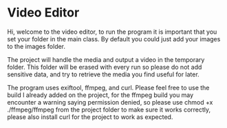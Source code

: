# Video Editor
Hi, welcome to the video editor, to run the program
it is important that you set your folder in the main class. By
default you could just add your images to the images folder.

The project will handle the media and output a video in the
temporary folder. This folder will be erased with every run
so please do not add sensitive data, and try to retrieve the
media you find useful for later.

The program uses exiftool, ffmpeg, and curl. Please feel free to use 
the build I already added on the project, for the ffmpeg build you 
may encounter a warning saying permission denied, so please use
chmod +x ./ffmpeg/ffmpeg from the project folder to make sure it works
correctly, please also install curl for the project to work as expected.